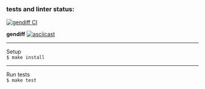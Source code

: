 ### tests and linter status:
[![gendiff CI](https://github.com/yigres/frontend-project-lvl2/workflows/gendiff%20CI/badge.svg)](https://github.com/yigres/frontend-project-lvl2/actions) 
<!-- [![hexlet-jest CI](https://github.com/yigres/hexlet-jest/workflows/hexlet-jest%20CI/badge.svg)](https://github.com/yigres/hexlet-jest/actions) -->
**gendiff**
[![asciicast](https://asciinema.org/a/374139.svg)](https://asciinema.org/a/374139)        
***
Setup       
`$ make install`        
***
Run tests       
`$ make test`       

